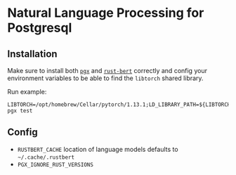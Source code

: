 # Natural Language Processing for Postgresql

## Installation

Make sure to install both [`pgx`](https://crates.io/crates/pgx) and [`rust-bert`](https://crates.io/crates/rust-bert) correctly
and config your environment variables to be able to find the `libtorch` shared library.

Run example:

    LIBTORCH=/opt/homebrew/Cellar/pytorch/1.13.1;LD_LIBRARY_PATH=${LIBTORCH}/lib:$LD_LIBRARY_PATH;cargo pgx test

## Config
* `RUSTBERT_CACHE` location of language models defaults to `~/.cache/.rustbert`
* `PGX_IGNORE_RUST_VERSIONS`
